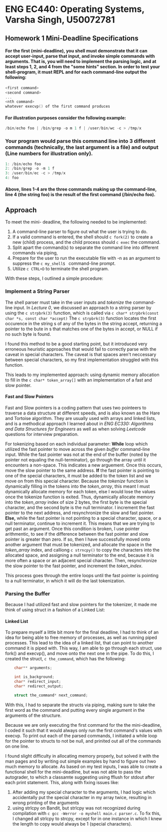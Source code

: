 # ENG EC440: Operating Systems, Varsha Singh, U50072781
## Homework 1 Mini-Deadline Specifications
#### For the first (mini-deadline),  you shell must demonstrate that it can accept user-input, parse that input, and invoke simple commands with arguments. That is, you will need to implement the parsing logic, and at least steps 1, 2, and 4 from the "some hints" section. In order to test your shell-program, it must REPL and for each command-line output the following:
```c
<first command>
<second command>
...
<nth command>
whatever execvp() of the first command produces
```
#### For illustration purposes consider the following example:
```c
/bin/echo foo | /bin/grep -o m 1 f | /user/bin/wc -c > /tmp/x
```
### Your program would parse this command line into 3 different commands (technically, the last argument is a file) and output (Line numbers for illustration only).
```c
1: /bin/echo foo
2: /bin/grep -o -m 1 f
3: /user/bin/ec -c > /tmp/x
4: foo
```
#### Above, lines 1-4 are the three commands making up the command-line, line 4 (the string foo) is the result of the first command (/bin/echo foo).

## Approach
To meet the mini- deadline, the following needed to be implemented:
1. A command-line parser to figure out what the user is trying to do.
2. If a valid command is entered, the shell should ```c fork(2)``` to create a new (child) process, and the child process should ```c exec``` the command.
3. Split apart the command(s) to separate the command line into different commands via piping,
4. Prepare for the user to run the executable file with -n as an argument to suppress the ```c my_shell$ ``` command-line prompt.
5. Utilize ```c CTRL+D``` to terminate the shell program.

With these steps, I outlined a simple procedure:
### __Implement a String Parser__
The shell parser must take in the user inputs and *tokenize* the command-line input.
In *Lecture 0*, we discussed an approach to a string parser by using the ```c strpbrk(3)``` function, which is called via ```c char* strpbrk(const char *s, const char *accept)``` The ```c strpbrk(3)``` function locates the first occurence in the string s of any of the bytes in the string accept, returning a pointer to the bute in s that matches one of the bytes in accept, or NULL if no such byte is found.

I found this method to be a good starting point, but it introduced very erroneous heuristic approaches that would fail to correctly parse with the caveat in special characters. The caveat is that spaces aren't neccessary between special characters, so my first implementation struggled with this function.

This leads to my implemented approach: using dynamic memory allocation to fill in the ```c char* token_array[]``` with an implementation of a fast and slow pointer.
#### __Fast and Slow Pointers__
Fast and Slow pointers is a coding pattern that uses two pointeers to traverse a data structure at different speeds, and is also known as the Hare and Tortoise algorithm. They are usually used with arrays and linked lists, and is a methodical approach I learned about in *ENG EC330: Algorithms and Data Structures for Engineers* as well as when solving *Leetcode* questions for interview preparation.

For tokenizing based on each individual parameter:
__While__ loop which utilized the fast pointer to move across the given *buffer* command-line input. While the fast pointer was not at the end of the buffer (noted by the pointer not equaling the null-terminator), go through the array until it encounters a non-space. This indicates a new arguement. Once this occurs, move the slow pointer to the same address.
__If__ the fast pointer is pointing to one of the special characters, it must be added to the token list and we move on from this special character. Because the *tokenize* function is dynamically filling in the tokens into the *token_array*, this meant I must dynamically allocate memory for each token, else I would lose the values once the tokenize function is exited.
Thus, dynamically allocate memory into the *token_array* index of size 2 bytes, the first byte is the special character, and the second byte is the null terminator. I increment the fast pointer to the next address, and resynchronize the slow and fast pointer. 
__Else,__ while the fast pointer is not pointing to a special character, space, or a null terminator, continue to increment it. This means that we are trying to get past an argument. Once this condition is broken, I use pointer arithmentic, to see if the difference between the fast pointer and slow pointer is greater than zero. If so, then I have successfully moved onto another argument that must be tokenized, and allocate the space in the *token_array* index, and calliong ```c strncpy()``` to copy the characters into the allocated space, and assigning a null terminator to the end, because it is more often a space or an adjacent special character. Then, resynchronize the slow pointer to the fast pointer, and increment the *token_index*.

This process goes through the entire loops until the fast pointer is pointing to a null terminator, in which it will do the last tokenization.

### __Parsing the Buffer__
Because I had utilized fast and slow pointers for the tokenizer, it made me think of using struct in a fashion of a Linked List:
#### __Linked List__
To prepare myself a little bit more for the final deadline, I had to think of an idea for being able to free memory of processes, as well as running piped processes. This lead to the idea of a linked list, that can point to another command it is piped with. This way, I am able to go through each struct, use fork() and execvp(), and move onto the next one in the pipe.
To do this, I created the struct, ```c the_command```, which has the following:
```c  char* command;
    char** arguments;

    int is_background;
    char* redirect_input;
    char* redirect_output;

    struct the_command* next_command;
```
With this, I had to separate the structs via piping, making sure to take the first word as the command and putting every single argument in the arguments of the structure.

Because we are only executing the first command for the the mini-deadline, I coded it such that it would always only run the first command's values with execvp. To print out each of the parsed commands, I initiated a while loop for the pointer to structs to not be null, and prinited out all of the commands on one line.

I found slight difficulty in allocating memory properly, but solved it with the man pages and by writing out simple examples by hand to figure out hwo much memory to allocate. As based on my test inputs, I was able to create a functional shell for the mini-deadline, but was not able to pass the autograder, to which a classamte suggesting using fflush for stdout after each print statement. This, along with fixing issues like:
1. After adding my special character to the arguments, I had logic which accidentally put the special character in my array twice, resulting in wrong printing of the arguments
2. using strlcpy on Bandit, but strlcpy was not recognized during compilation with ```c gcc -Werror -o myshell main.c parser.c```. To fix this, I changed all strlcpy to strcpy, except for in one instance in which I knew the length to copy would always be 1 (special characters).